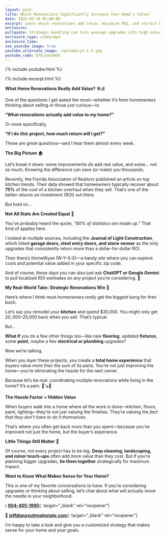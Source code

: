 ```yaml
---
layout: post
title: Which Renovations Significantly Increase Your Home’s Value?
date: 2025-03-16 05:00:00
excerpt: Learn which renovations add value, maximize ROI, and attract buyers.
enclosure:
pullquote: Strategic bundling can turn average upgrades into high-value investments
enclosure_type: video/mp4
enclosure_time:
use_youtube_image: true
youtube_alternate_image: /uploads/yt-1-3.jpg
youtube_code: D7Q-paCeHO4
---
```

{% include youtube.html %}

{% include excerpt.html %}

**What Home Renovations Really Add Value?** 🛠️💰

One of the questions I get asked the most—whether it’s from homeowners thinking about selling or those just curious—is:

**“What renovations actually add value to my home?”**

Or more specifically,

**“If I do** ***this*** **project, how much return will I get?”**

These are great questions—and I hear them almost every week.

**The Big Picture** 🏠

Let’s break it down: some improvements *do* add real value, and some... not so much. Knowing the difference can save (or make) you thousands.

Recently, the Florida Association of Realtors published an article on top kitchen trends. Their data showed that homeowners typically recover about **75%** of the cost of a kitchen overhaul when they sell. That’s one of the better returns on investment (ROI) out there.

But hold on...

**Not All Stats Are Created Equal** 🤔

You’ve probably heard the quote, *“80% of statistics are made up.”* That kind of applies here.

I looked at multiple sources, including the **Journal of Light Construction**, which listed **garage doors, steel entry doors, and stone veneer** as the only upgrades that consistently return more than a dollar-for-dollar ROI.

Then there’s HomeWyse (W-Y-S-E)—a handy site where you can explore costs and potential value added in your specific zip code.

And of course, these days you can also just ask **ChatGPT or Google Gemini** to pull localized ROI estimates on any project you’re considering. 📲

**My Real-World Take: Strategic Renovations Win** 🧩

Here’s where I think most homeowners *really* get the biggest bang for their buck:

Let’s say you remodel your **kitchen** and spend $30,000. You might only get $20,000–$25,000 back when you sell. That’s typical.

But...

**What if** you do a few other things too—like new **flooring**, updated **fixtures**, some **paint**, maybe a few **electrical or plumbing** upgrades?

Now we’re talking.

When you *layer* these projects, you create a **total home experience** that buyers value *more* than the sum of its parts. You’re not just improving the home—you’re eliminating the hassle for the next owner.

Because let’s be real: coordinating multiple renovations while living in the home? It’s a pain. 🧼🪚😩

**The Hassle Factor = Hidden Value**

When buyers walk into a home where all the work is done—kitchen, floors, paint, lighting—they’re not just valuing the finishes. They’re valuing the *fact that they don’t have to do it themselves.*

That’s where you often get back more than you spent—because you’ve improved not just the home, but the buyer’s experience.

**Little Things Still Matter** 🌿

Of course, not every project has to be big. **Deep cleaning, landscaping, and minor touch-ups** often add more value than they cost. But if you’re planning bigger upgrades, **tie them together** strategically for maximum impact.

**Want to Know What Makes Sense for Your Home?**

This is one of my favorite conversations to have. If you’re considering upgrades or thinking about selling, let’s chat about what will actually move the needle in your neighborhood.

📞 [**904-405-1995**](904-405-1995){: target="_blank" rel="noopener"}

📧 [**jeff@pursuitrealestate.com**](jeff@pursuitrealestate.com){: target="_blank" rel="noopener"}

I’m happy to take a look and give you a customized strategy that makes sense for your home and your goals.